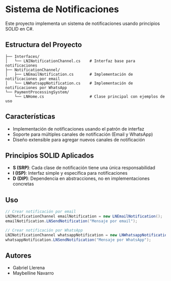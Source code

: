 # Sistema de Notificaciones

Este proyecto implementa un sistema de notificaciones usando principios SOLID en C#.

## Estructura del Proyecto

```
├── Interfaces/
│   └── LNINotificationChannel.cs    # Interfaz base para notificaciones
├── NotificationChannel/
│   ├── LNEmailNotification.cs       # Implementación de notificaciones por email
│   └── LNWhatsappNotification.cs    # Implementación de notificaciones por WhatsApp
└── PaymentProcessingSystem/
    └── LNHome.cs                    # Clase principal con ejemplos de uso
```

## Características

- Implementación de notificaciones usando el patrón de interfaz
- Soporte para múltiples canales de notificación (Email y WhatsApp)
- Diseño extensible para agregar nuevos canales de notificación

## Principios SOLID Aplicados

- **S (SRP)**: Cada clase de notificación tiene una única responsabilidad
- **I (ISP)**: Interfaz simple y específica para notificaciones
- **D (DIP)**: Dependencia en abstracciones, no en implementaciones concretas

## Uso

```csharp
// Crear notificación por email
LNINotificationChannel emailNotification = new LNEmailNotification();
emailNotification.LNSendNotification("Mensaje por email");

// Crear notificación por WhatsApp
LNINotificationChannel whatsappNotification = new LNWhatsappNotification();
whatsappNotification.LNSendNotification("Mensaje por WhatsApp");
```

## Autores
- Gabriel Llerena
- Maybelline Navarro